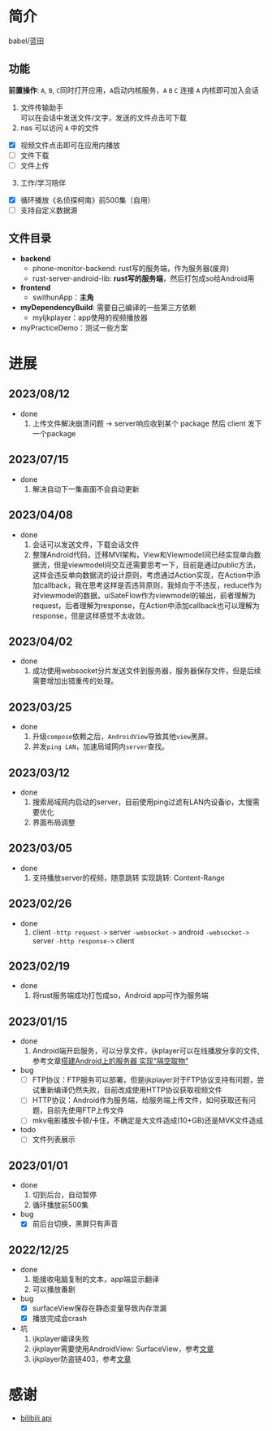 # 简介
babel/蓝田
## 功能

**前置操作**:  `A`, `B`, `C`同时打开应用，`A`启动内核服务，`A` `B` `C` 连接 `A` 内核即可加入会话
1. 文件传输助手  
  可以在会话中发送文件/文字，发送的文件点击可下载
2. nas
  可以访问 `A` 中的文件  
  - [x] 视频文件点击即可在应用内播放
  - [ ] 文件下载
  - [ ] 文件上传
3. 工作/学习陪伴
  - [x] 循环播放《名侦探柯南》前500集（自用）
  - [ ] 支持自定义数据源

## 文件目录
- **backend**
  - phone-monitor-backend: rust写的服务端，作为服务器(废弃)
  - rust-server-android-lib: **rust写的服务端**，然后打包成so给Android用
- **frontend**
  - swithunApp：**主角**
- **myDependencyBuild**: 需要自己编译的一些第三方依赖
  - myIjkplayer：app使用的视频播放器
- myPracticeDemo：测试一些方案

# 进展

## 2023/08/12
- done
  1. 上传文件解决崩溃问题 -> server响应收到某个 package 然后 client 发下一个package

## 2023/07/15
- done
  1. 解决自动下一集画面不会自动更新

## 2023/04/08
- done
  1. 会话可以发送文件，下载会话文件
  2. 整理Android代码，迁移MVI架构，View和Viewmodel间已经实现单向数据流，但是viewmodel间交互还需要思考一下，目前是通过public方法，这样会违反单向数据流的设计原则，考虑通过Action实现，在Action中添加callback，我在思考这样是否违背原则，我倾向于不违反，reduce作为对viewmodel的数据，uiSateFlow作为viewmodel的输出，前者理解为request，后者理解为response，在Action中添加callback也可以理解为response，但是这样感觉不太收敛。

## 2023/04/02
- done
  1. 成功使用websocket分片发送文件到服务器，服务器保存文件，但是后续需要增加出错重传的处理。

## 2023/03/25
- done
  1. 升级`compose`依赖之后，`AndroidView`导致其他`view`黑屏。
  2. 并发`ping LAN`，加速局域网内`server`查找。

## 2023/03/12
- done
  1. 搜索局域网内启动的server，目前使用ping过滤有LAN内设备ip，太慢需要优化
  2. 界面布局调整

## 2023/03/05
- done
  1. 支持播放server的视频，随意跳转
     实现跳转: Content-Range

## 2023/02/26
- done
  1. client `-http request->` server `-websocket->` android `-websocket->` server `-http response->` client

## 2023/02/19
- done
  1. 将rust服务端成功打包成so，Android app可作为服务端

## 2023/01/15
- done
  1. Android端开启服务，可以分享文件，ijkplayer可以在线播放分享的文件, 参考文章[搭建Android上的服务器 实现"隔空取物"](https://juejin.cn/post/6844903551408291848)
- bug
  - [ ] FTP协议：FTP服务可以部署，但是ijkplayer对于FTP协议支持有问题，尝试重新编译仍然失败，目前改成使用HTTP协议获取视频文件
  - [ ] HTTP协议：Android作为服务端，给服务端上传文件，如何获取还有问题，目前先使用FTP上传文件
  - [ ] mkv电影播放卡顿/卡住，不确定是大文件造成(10+GB)还是MVK文件造成
- todo
  - [ ] 文件列表展示

## 2023/01/01
- done
  1. 切到后台，自动暂停
  2. 循环播放前500集
- bug
  - [x] 前后台切换，黑屏只有声音

## 2022/12/25
- done
  1. 能接收电脑复制的文本，app端显示翻译
  2. 可以播放番剧
- bug
  - [x] surfaceView保存在静态变量导致内存泄漏
  - [x] 播放完成会crash
- 坑
  1. ijkplayer编译失败
  2. ijkplayer需要使用AndroidView: SurfaceView，参考[文章](https://www.jianshu.com/p/5aa224d1ec83)
  3. ijkplayer防盗链403，参考[文章](https://blog.csdn.net/xiaoduzi1991/article/details/121968386)

# 感谢
- [bilibili api](https://github.com/SocialSisterYi/bilibili-API-collect/tree/master/login/login_action)
